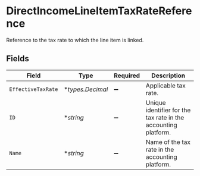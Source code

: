 # DirectIncomeLineItemTaxRateReference

Reference to the tax rate to which the line item is linked.


## Fields

| Field                                                          | Type                                                           | Required                                                       | Description                                                    |
| -------------------------------------------------------------- | -------------------------------------------------------------- | -------------------------------------------------------------- | -------------------------------------------------------------- |
| `EffectiveTaxRate`                                             | **types.Decimal*                                               | :heavy_minus_sign:                                             | Applicable tax rate.                                           |
| `ID`                                                           | **string*                                                      | :heavy_minus_sign:                                             | Unique identifier for the tax rate in the accounting platform. |
| `Name`                                                         | **string*                                                      | :heavy_minus_sign:                                             | Name of the tax rate in the accounting platform.               |